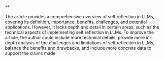 **

The article provides a comprehensive overview of self reflection in LLMs, covering its definition, importance, benefits, challenges, and potential applications. However, it lacks depth and detail in certain areas, such as the technical aspects of implementing self reflection in LLMs. To improve the article, the author could include more technical details, provide more in-depth analysis of the challenges and limitations of self reflection in LLMs, balance the benefits and drawbacks, and include more concrete data to support the claims made.